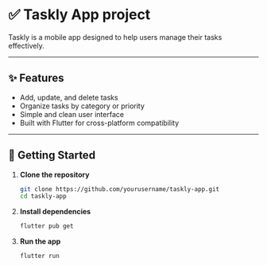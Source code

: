 # ✅ Taskly App project

Taskly is a mobile app designed to help users manage their tasks effectively.

---

## ✨ Features

- Add, update, and delete tasks
- Organize tasks by category or priority
- Simple and clean user interface
- Built with Flutter for cross-platform compatibility

---

## 🚀 Getting Started

1. **Clone the repository**
    ```bash
    git clone https://github.com/yourusername/taskly-app.git
    cd taskly-app
    ```

2. **Install dependencies**
    ```bash
    flutter pub get
    ```

3. **Run the app**
    ```bash
    flutter run
    ```

